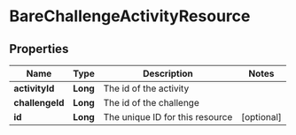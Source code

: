 
# BareChallengeActivityResource

## Properties
Name | Type | Description | Notes
------------ | ------------- | ------------- | -------------
**activityId** | **Long** | The id of the activity | 
**challengeId** | **Long** | The id of the challenge | 
**id** | **Long** | The unique ID for this resource |  [optional]



